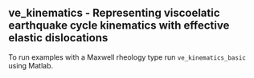 ## ve_kinematics - Representing viscoelatic earthquake cycle kinematics with effective elastic dislocations

To run examples with a Maxwell rheology type run `ve_kinematics_basic` using Matlab.
